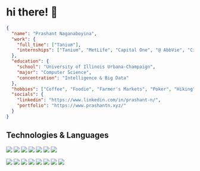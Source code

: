 # hi there! 👋

```json
{
  "name": "Prashant Naganaboyina",
  "work": {
    "full_time": ["Tanium"],
    "internships": ["Tanium", "MetLife", "Capital One", "@ AbbVie", "Cisco"]
  },
  "education": {
    "school": "University of Illinois Urbana-Champaign",
    "major": "Computer Science",
    "concentration": "Intelligence & Big Data"
  },
  "hobbies": ["Coffee", "Foodie", "Farmer's Markets", "Poker", "Hiking"],
  "socials": {
    "linkedin": "https://www.linkedin.com/in/prashant-n/",
    "portfolio": "https://www.prashantn.xyz/"
  }
}
```

## Technologies & Languages

![](https://img.shields.io/badge/Language-Go-informational?style=flat&logo=go&color=00ADD8)
![](https://img.shields.io/badge/Language-Python-informational?style=flat&logo=python&color=3776AB)
![](https://img.shields.io/badge/Language-Javascript-informational?style=flat&logo=javascript&color=F7DF1E)
![](https://img.shields.io/badge/Language-Typescript-informational?style=flat&logo=&color=3178C6)
![](https://img.shields.io/badge/Language-C-informational?style=flat&logo=c&color=A8B9CC)
![](https://img.shields.io/badge/Language-C++-informational?style=flat&logo=cplusplus&color=00599C)
![](https://img.shields.io/badge/Language-Java-informational?style=flat&logo=java&color=4E7896)

![](https://img.shields.io/badge/Framework-React-informational?style=flat&logo=react&color=61DAFB)
![](https://img.shields.io/badge/Database-MongoDB-informational?style=flat&logo=mongodb&color=47A248)
![](https://img.shields.io/badge/Runtime-Node-informational?style=flat&logo=node.js&color=339933)
![](https://img.shields.io/badge/Framework-Express-informational?style=flat&logo=express&color=000000)
![](https://img.shields.io/badge/Markup-HTML-informational?style=flat&logo=html5&color=E34F26)
![](https://img.shields.io/badge/Stylesheet-Tailwind-informational?style=flat&logo=tailwindcss&color=06B6D4)
![](https://img.shields.io/badge/Query-MySQL-informational?style=flat&logo=mysql&color=4479A1)
![](https://img.shields.io/badge/Query-GraphQL-informational?style=flat&logo=graphql&color=E10098)
